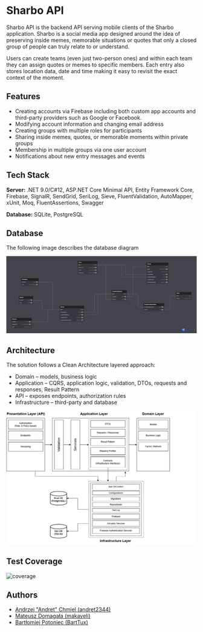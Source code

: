 
# Sharbo API

Sharbo API is the backend API serving mobile clients of the Sharbo application.
Sharbo is a social media app designed around the idea of preserving inside memes, memorable situations or quotes that only a closed group of people can truly relate to or understand.

Users can create teams (even just two-person ones) and within each team they can assign quotes or memes to specific members. Each entry also stores location data, date and time making it easy to revisit the exact context of the moment.


## Features

- Creating accounts via Firebase including both custom app accounts and third-party providers such as Google or Facebook.
- Modifying account information and changing email address
- Creating groups with multiple roles for participants
- Sharing inside memes, quotes, or memorable moments within private groups
- Membership in multiple groups via one user account
- Notifications about new entry messages and events


## Tech Stack

**Server:** .NET 9.0/C#12, ASP.NET Core Minimal API, Entity Framework Core, Firebase, SignalR, SendGrid, SeriLog, Sieve, FluentValidation, AutoMapper, xUnit, Moq, FluentAssertions, Swagger

**Database:** SQLite, PostgreSQL


## Database

The following image describes the database diagram

![The following image describes the database diagram](database_diagram.png)


## Architecture

The solution follows a Clean Architecture layered approach:

- Domain – models, business logic
- Application – CQRS, application logic, validation, DTOs, requests and responses, Result Pattern
- API – exposes endpoints, authorization rules
- Infrastructure – third-party and database

![The solution follows a Clean Architecture layered approach](architecture_diagram.png)


## Test Coverage


![coverage](https://img.shields.io/endpoint?url=https%3A%2F%2Fraw.githubusercontent.com%2Fmakaveli404%2Fsharbo-api%2Fbadges%2F.github%2Fbadges%2Fcoverage.json&cacheSeconds=60)



## Authors

- [Andrzej "Andret" Chmiel (andret2344)](https://github.com/andret2344)
- [Mateusz Domagała (makaveli)](https://github.com/makaveli404)
- [Bartłomiej Potoniec (BartTux)](https://github.com/BartTux)



